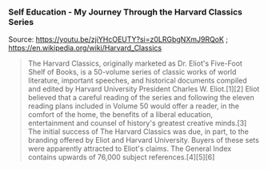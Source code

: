 ### Self Education - My Journey Through the Harvard Classics Series 
Source: https://youtu.be/zjiYHcOEUTY?si=z0LRGbgNXmJ9RQoK ;
https://en.wikipedia.org/wiki/Harvard_Classics

>The Harvard Classics, originally marketed as Dr. Eliot's Five-Foot Shelf of Books, is a 50-volume series of classic works of world literature, important speeches, and historical documents compiled and edited by Harvard University President Charles W. Eliot.[1][2] Eliot believed that a careful reading of the series and following the eleven reading plans included in Volume 50 would offer a reader, in the comfort of the home, the benefits of a liberal education, entertainment and counsel of history's greatest creative minds.[3] The initial success of The Harvard Classics was due, in part, to the branding offered by Eliot and Harvard University. Buyers of these sets were apparently attracted to Eliot's claims. The General Index contains upwards of 76,000 subject references.[4][5][6]